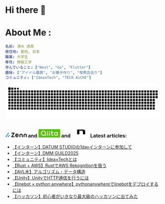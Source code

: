# Hi there 👋
#  **About Me :**

```yaml
名前: 清水 透真
居住地: 愛知, 日本
職業: 大学生
専攻: 情報工学
学んでいること: ["Next", "Go", "Flutter"]
趣味: ["アイドル鑑賞", "お菓子作り", "喫茶店巡り"]
コミュニティ: ["IdeaxTech", "TECH AiCHI"]
```

<picture>
  <source media="(prefers-color-scheme: dark)" srcset="https://raw.githubusercontent.com/obregonia1/obregonia1/master/img/snake-dark.svg">
  <source media="(prefers-color-scheme: light)" srcset="https://raw.githubusercontent.com/obregonia1/obregonia1/master/img/snake.svg">
  <img alt="github contribution grid snake animation" src="https://raw.githubusercontent.com/obregonia1/obregonia1/master/img/snake.svg">
</picture>


### <img src="./img/zenn.svg" width="70px"> and <img src= "./img/qiita.svg" width="70px"> and <img src="./img/note.svg" width="60px" height="36px">Latest articles:

- [【インターン】DATUM STUDIOの1dayインターンに参加して](https://note.com/tomas_0124/n/na662a16832e8)
- [【インターン】DMM GUILD2025](https://note.com/tomas_0124/n/nb352c535b296)
- [【コミュニティ】Idea×Techとは](https://note.com/tomas_0124/n/n700650938797)
- [【Rust + AWS】RustでAWS Rekognitionを扱う](https://zenn.dev/tomas_engineer/books/fa87f772066079)
- [【AVL木】アルゴリズム・データ構造 ](https://qiita.com/thomas0124/items/9dc542b4e3917f10fbb8)
- [【Unity】UnityでHTTP通信を行うには](https://qiita.com/thomas0124/items/7b53912544a82a55b7ec)
- [【linebot × python anywhere】pythonanywhereでlinebotをデプロイするには](https://qiita.com/thomas0124/items/f05bf6c42a8094058b7a)
- [【ハッカソン】初心者がいきなり最大級のハッカソンに出てみた](https://qiita.com/thomas0124/items/9be7717fcc9d0bd83a5d)


<!--
**thomas0124/thomas0124** is a ✨ _special_ ✨ repository because its `README.md` (this file) appears on your GitHub profile.

Here are some ideas to get you started:

- 🔭 I’m currently working on ...
- 🌱 I’m currently learning ...
- 👯 I’m looking to collaborate on ...
- 🤔 I’m looking for help with ...
- 💬 Ask me about ...
- 📫 How to reach me: ...
- 😄 Pronouns: ...
- ⚡ Fun fact: ...
-->




